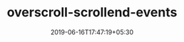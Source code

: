 ---
title: "overscroll-scrollend-events"
date: 2019-06-16T17:47:19+05:30
type: "organisations"
org_name: "Web Incubator CG"
repo_desc: "Description of overscroll and scrollend events"
repo_link: https://github.com/WICG/overscroll-scrollend-events


---